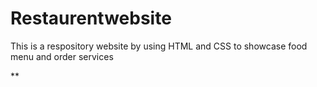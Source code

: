 # Restaurentwebsite
This is a respository website by using HTML and CSS to showcase  food menu and order services




**
